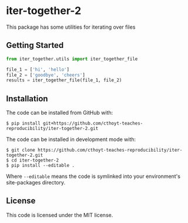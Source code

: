 # iter-together-2

This package has some utilities for iterating over files

## Getting Started

```python
from iter_together.utils import iter_together_file

file_1 = ['hi', 'hello']
file_2 = ['goodbye', 'cheers']
results = iter_together_file(file_1, file_2)
```

## Installation

The code can be installed from GitHub with:

```shell
$ pip install git+https://github.com/cthoyt-teaches-reproducibility/iter-together-2.git
```

The code can be installed in development mode with:

```shell
$ git clone https://github.com/cthoyt-teaches-reproducibility/iter-together-2.git
$ cd iter-together-2
$ pip install --editable .
```

Where `--editable` means the code is symlinked into your environment's site-packages directory.

## License

This code is licensed under the MIT license.
